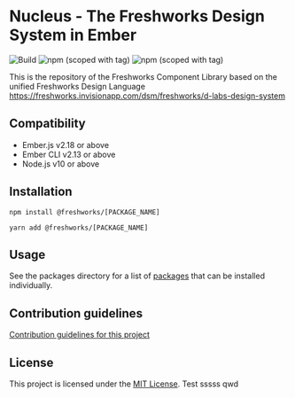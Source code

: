 Nucleus - The Freshworks Design System in Ember
==============================================================================
![Build](https://github.com/freshdesk/nucleus/workflows/Build/badge.svg?branch=master)
![npm (scoped with tag)](https://img.shields.io/npm/v/@freshworks/button/latest)
![npm (scoped with tag)](https://img.shields.io/npm/v/@freshworks/button/beta)

This is the repository of the Freshworks Component Library based on the unified
Freshworks Design Language
https://freshworks.invisionapp.com/dsm/freshworks/d-labs-design-system

Compatibility
------------------------------------------------------------------------------

* Ember.js v2.18 or above
* Ember CLI v2.13 or above
* Node.js v10 or above


Installation
------------------------------------------------------------------------------

```
npm install @freshworks/[PACKAGE_NAME]
```

```
yarn add @freshworks/[PACKAGE_NAME]
```


Usage
------------------------------------------------------------------------------

See the packages directory for a list of [packages](packages/) that can be installed individually.


Contribution guidelines
------------------------------------------------------------------------------

[Contribution guidelines for this project](docs/CONTRIBUTING.md)


License
------------------------------------------------------------------------------

This project is licensed under the [MIT License](LICENSE.md). Test sssss qwd

